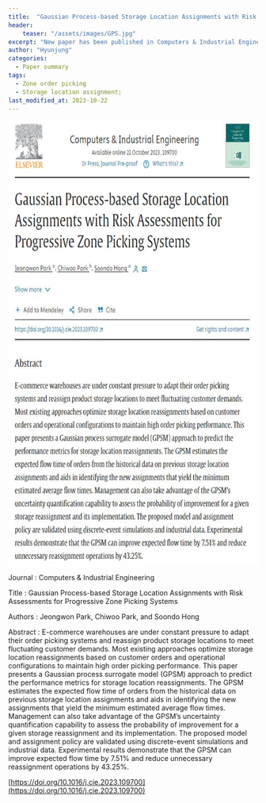 ```yaml
---
title:  "Gaussian Process-based Storage Location Assignments with Risk Assessments for Progressive Zone Picking Systems"
header:
    teaser: "/assets/images/GPS.jpg"
excerpt: "New paper has been published in Computers & Industrial Engineering."
author: "Hyunjung"
categories:
  - Paper summary
tags:
  - Zone order picking
  - Storage location assignment;
last_modified_at: 2023-10-22
---
```

<img align="center" width="900" height="900" style="border: 1px solid white" src="/assets/images/GPS.jpg">

Journal : Computers & Industrial Engineering

Title : Gaussian Process-based Storage Location Assignments with Risk Assessments for Progressive Zone Picking Systems

Authors : Jeongwon Park, Chiwoo Park, and Soondo Hong 

Abstract : E-commerce warehouses are under constant pressure to adapt their order picking systems and reassign product storage locations to meet fluctuating customer demands. Most existing approaches optimize storage location reassignments based on customer orders and operational configurations to maintain high order picking performance. This paper presents a Gaussian process surrogate model (GPSM) approach to predict the performance metrics for storage location reassignments. The GPSM estimates the expected flow time of orders from the historical data on previous storage location assignments and aids in identifying the new assignments that yield the minimum estimated average flow times. Management can also take advantage of the GPSM’s uncertainty quantification capability to assess the probability of improvement for a given storage reassignment and its implementation. The proposed model and assignment policy are validated using discrete-event simulations and industrial data. Experimental results demonstrate that the GPSM can improve expected flow time by 7.51% and reduce unnecessary reassignment operations by 43.25%.


[https://doi.org/10.1016/j.cie.2023.109700](https://doi.org/10.1016/j.cie.2023.109700)